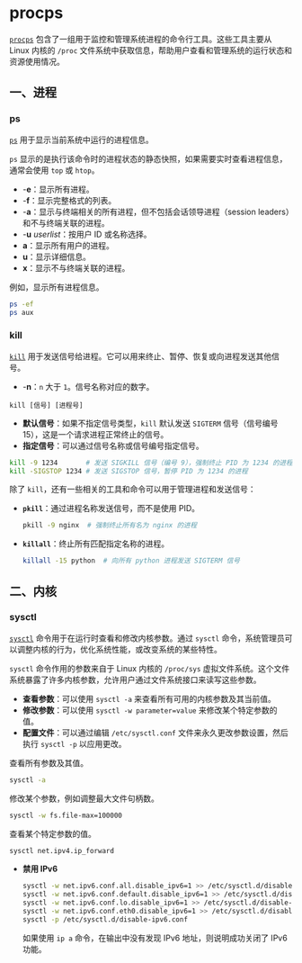 # procps

[`procps`](https://gitlab.com/procps-ng/procps) 包含了一组用于监控和管理系统进程的命令行工具。这些工具主要从 Linux 内核的 `/proc` 文件系统中获取信息，帮助用户查看和管理系统的运行状态和资源使用情况。

## 一、进程

### ps

[`ps`](https://man7.org/linux/man-pages/man1/ps.1.html) 用于显示当前系统中运行的进程信息。

`ps` 显示的是执行该命令时的进程状态的静态快照，如果需要实时查看进程信息，通常会使用 `top` 或 `htop`。

- -**e**：显示所有进程。
- -**f**：显示完整格式的列表。
- -**a**：显示与终端相关的所有进程，但不包括会话领导进程（session leaders）和不与终端关联的进程。
- -**u**  *userlist*：按用户 ID 或名称选择。
- **a**：显示所有用户的进程。
- **u**：显示详细信息。
- **x**：显示不与终端关联的进程。

例如，显示所有进程信息。

```sh
ps -ef
ps aux
```

### kill

[`kill`](https://man7.org/linux/man-pages/man1/kill.1.html) 用于发送信号给进程。它可以用来终止、暂停、恢复或向进程发送其他信号。

- -**n**：`n` 大于 `1`。信号名称对应的数字。

```
kill [信号] [进程号]
```

- **默认信号**：如果不指定信号类型，`kill` 默认发送 `SIGTERM` 信号（信号编号 15），这是一个请求进程正常终止的信号。
- **指定信号**：可以通过信号名称或信号编号指定信号。

```sh
kill -9 1234       # 发送 SIGKILL 信号（编号 9），强制终止 PID 为 1234 的进程
kill -SIGSTOP 1234 # 发送 SIGSTOP 信号，暂停 PID 为 1234 的进程
```

除了 `kill`，还有一些相关的工具和命令可以用于管理进程和发送信号：

- **`pkill`**：通过进程名称发送信号，而不是使用 PID。

  ```sh
  pkill -9 nginx  # 强制终止所有名为 nginx 的进程
  ```

- **`killall`**：终止所有匹配指定名称的进程。

  ```sh
  killall -15 python  # 向所有 python 进程发送 SIGTERM 信号
  ```

## 二、内核

### sysctl

[`sysctl`](https://man7.org/linux/man-pages/man8/sysctl.8.html) 命令用于在运行时查看和修改内核参数。通过 `sysctl` 命令，系统管理员可以调整内核的行为，优化系统性能，或改变系统的某些特性。

`sysctl` 命令作用的参数来自于 Linux 内核的 `/proc/sys` 虚拟文件系统。这个文件系统暴露了许多内核参数，允许用户通过文件系统接口来读写这些参数。

- **查看参数**：可以使用 `sysctl -a` 来查看所有可用的内核参数及其当前值。
- **修改参数**：可以使用 `sysctl -w parameter=value` 来修改某个特定参数的值。
- **配置文件**：可以通过编辑 `/etc/sysctl.conf` 文件来永久更改参数设置，然后执行 `sysctl -p` 以应用更改。

查看所有参数及其值。

```sh
sysctl -a
```

修改某个参数，例如调整最大文件句柄数。

```sh
sysctl -w fs.file-max=100000
```

查看某个特定参数的值。

```sh
sysctl net.ipv4.ip_forward
```

- **禁用 IPv6**

  ```sh
  sysctl -w net.ipv6.conf.all.disable_ipv6=1 >> /etc/sysctl.d/disable-ipv6.conf
  sysctl -w net.ipv6.conf.default.disable_ipv6=1 >> /etc/sysctl.d/disable-ipv6.conf
  sysctl -w net.ipv6.conf.lo.disable_ipv6=1 >> /etc/sysctl.d/disable-ipv6.conf
  sysctl -w net.ipv6.conf.eth0.disable_ipv6=1 >> /etc/sysctl.d/disable-ipv6.conf
  sysctl -p /etc/sysctl.d/disable-ipv6.conf
  ```

  如果使用 `ip a` 命令，在输出中没有发现 IPv6 地址，则说明成功关闭了 IPv6 功能。

